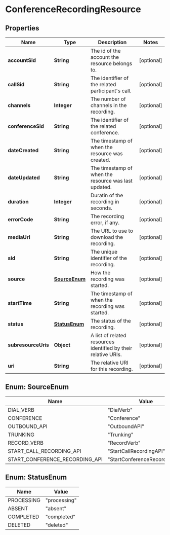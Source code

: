 

# ConferenceRecordingResource


## Properties

| Name | Type | Description | Notes |
|------------ | ------------- | ------------- | -------------|
|**accountSid** | **String** | The id of the account the resource belongs to. |  [optional] |
|**callSid** | **String** | The identifier of the related participant&#39;s call. |  [optional] |
|**channels** | **Integer** | The number of channels in the recording. |  [optional] |
|**conferenceSid** | **String** | The identifier of the related conference. |  [optional] |
|**dateCreated** | **String** | The timestamp of when the resource was created. |  [optional] |
|**dateUpdated** | **String** | The timestamp of when the resource was last updated. |  [optional] |
|**duration** | **Integer** | Duratin of the recording in seconds. |  [optional] |
|**errorCode** | **String** | The recording error, if any. |  [optional] |
|**mediaUrl** | **String** | The URL to use to download the recording. |  [optional] |
|**sid** | **String** | The unique identifier of the recording. |  [optional] |
|**source** | [**SourceEnum**](#SourceEnum) | How the recording was started. |  [optional] |
|**startTime** | **String** | The timestamp of when the recording was started. |  [optional] |
|**status** | [**StatusEnum**](#StatusEnum) | The status of the recording. |  [optional] |
|**subresourceUris** | **Object** | A list of related resources identified by their relative URIs. |  [optional] |
|**uri** | **String** | The relative URI for this recording. |  [optional] |



## Enum: SourceEnum

| Name | Value |
|---- | -----|
| DIAL_VERB | &quot;DialVerb&quot; |
| CONFERENCE | &quot;Conference&quot; |
| OUTBOUND_API | &quot;OutboundAPI&quot; |
| TRUNKING | &quot;Trunking&quot; |
| RECORD_VERB | &quot;RecordVerb&quot; |
| START_CALL_RECORDING_API | &quot;StartCallRecordingAPI&quot; |
| START_CONFERENCE_RECORDING_API | &quot;StartConferenceRecordingAPI&quot; |



## Enum: StatusEnum

| Name | Value |
|---- | -----|
| PROCESSING | &quot;processing&quot; |
| ABSENT | &quot;absent&quot; |
| COMPLETED | &quot;completed&quot; |
| DELETED | &quot;deleted&quot; |



